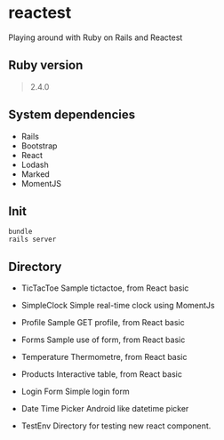 # reactest

Playing around with Ruby on Rails and Reactest

## Ruby version
> 2.4.0

## System dependencies
* Rails
* Bootstrap
* React
* Lodash
* Marked
* MomentJS

## Init
```
bundle
rails server
```

## Directory
* TicTacToe
Sample tictactoe, from React basic

* SimpleClock
Simple real-time clock using MomentJs

* Profile
Sample GET profile, from React basic

* Forms
Sample use of form, from React basic

* Temperature
Thermometre, from React basic

* Products
Interactive table, from React basic

* Login Form
Simple login form

* Date Time Picker
Android like datetime picker

* TestEnv
Directory for testing new react component.